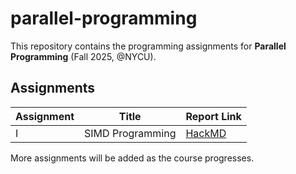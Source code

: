 # parallel-programming
This repository contains the programming assignments for **Parallel Programming** (Fall 2025, @NYCU).

## Assignments

| Assignment | Title             | Report Link                          |
|------------|------------------|--------------------------------------|
| I          | SIMD Programming | [HackMD](https://hackmd.io/@liyichen125/ry5USxynxe/edit)      |


More assignments will be added as the course progresses.